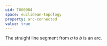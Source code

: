 ```yaml
---
uid: T000984
space: euclidean-topology
property: arc-connected
value: true
---
```

The straight line segment from $a$ to $b$ is an arc.


